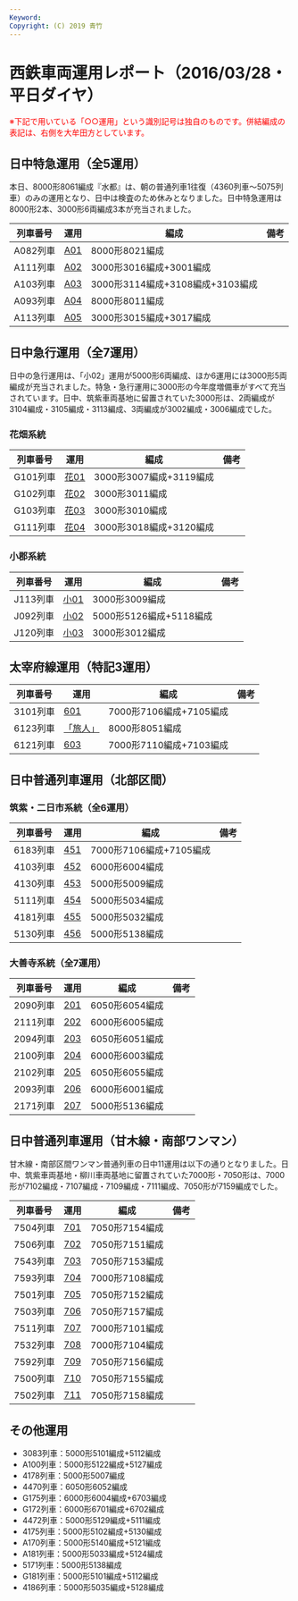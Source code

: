 ```yaml
---
Keyword: 
Copyright: (C) 2019 青竹
---
```


# 西鉄車両運用レポート（2016/03/28・平日ダイヤ）

<span style="color:#FF0000;">※下記で用いている「○○運用」という識別記号は独自のものです。併結編成の表記は、右側を大牟田方としています。</span>

## 日中特急運用（全5運用）

本日、8000形8061編成『水都』は、朝の普通列車1往復（4360列車～5075列車）のみの運用となり、日中は検査のため休みとなりました。日中特急運用は8000形2本、3000形6両編成3本が充当されました。

| 列車番号 | 運用 | 編成 | 備考 |
| --- | --- | --- | --- |
| A082列車 | [A01](https://aotake91.net/railway/nishitetsu/dia/20150928/unyoulist-weekday.htm#WA01) | 8000形8021編成 |  |
| A111列車 | [A02](https://aotake91.net/railway/nishitetsu/dia/20150928/unyoulist-weekday.htm#WA02) | 3000形3016編成+3001編成 |  |
| A103列車 | [A03](https://aotake91.net/railway/nishitetsu/dia/20150928/unyoulist-weekday.htm#WA03) | 3000形3114編成+3108編成+3103編成 |  |
| A093列車 | [A04](https://aotake91.net/railway/nishitetsu/dia/20150928/unyoulist-weekday.htm#WA04) | 8000形8011編成 |  |
| A113列車 | [A05](https://aotake91.net/railway/nishitetsu/dia/20150928/unyoulist-weekday.htm#WA05) | 3000形3015編成+3017編成 |  |

## 日中急行運用（全7運用）

日中の急行運用は、「小02」運用が5000形6両編成、ほか6運用には3000形5両編成が充当されました。特急・急行運用に3000形の今年度増備車がすべて充当されています。日中、筑紫車両基地に留置されていた3000形は、2両編成が3104編成・3105編成・3113編成、3両編成が3002編成・3006編成でした。

### 花畑系統

| 列車番号 | 運用 | 編成 | 備考 |
| --- | --- | --- | --- |
| G101列車 | [花01](https://aotake91.net/railway/nishitetsu/dia/20150928/unyoulist-weekday.htm#WG01) | 3000形3007編成+3119編成 |  |
| G102列車 | [花02](https://aotake91.net/railway/nishitetsu/dia/20150928/unyoulist-weekday.htm#WG02) | 3000形3011編成 |  |
| G103列車 | [花03](https://aotake91.net/railway/nishitetsu/dia/20150928/unyoulist-weekday.htm#WG03) | 3000形3010編成 |  |
| G111列車 | [花04](https://aotake91.net/railway/nishitetsu/dia/20150928/unyoulist-weekday.htm#WG04) | 3000形3018編成+3120編成 |  |

### 小郡系統

| 列車番号 | 運用 | 編成 | 備考 |
| --- | --- | --- | --- |
| J113列車 | [小01](https://aotake91.net/railway/nishitetsu/dia/20150928/unyoulist-weekday.htm#WJ01) | 3000形3009編成 |  |
| J092列車 | [小02](https://aotake91.net/railway/nishitetsu/dia/20150928/unyoulist-weekday.htm#WJ02) | 5000形5126編成+5118編成 |  |
| J120列車 | [小03](https://aotake91.net/railway/nishitetsu/dia/20150928/unyoulist-weekday.htm#WJ03) | 3000形3012編成 |  |

## 太宰府線運用（特記3運用）

| 列車番号 | 運用 | 編成 | 備考 |
| --- | --- | --- | --- |
| 3101列車 | [601](https://aotake91.net/railway/nishitetsu/dia/20150928/unyoulist-weekday.htm#W601) | 7000形7106編成+7105編成 |  |
| 6123列車 | [「旅人」](https://aotake91.net/railway/nishitetsu/dia/20150928/unyoulist-weekday.htm#W602) | 8000形8051編成 |  |
| 6121列車 | [603](https://aotake91.net/railway/nishitetsu/dia/20150928/unyoulist-weekday.htm#W603) | 7000形7110編成+7103編成 |  |

## 日中普通列車運用（北部区間）

### 筑紫・二日市系統（全6運用）

| 列車番号 | 運用 | 編成 | 備考 |
| --- | --- | --- | --- |
| 6183列車 | [451](https://aotake91.net/railway/nishitetsu/dia/20150928/unyoulist-weekday.htm#W451) | 7000形7106編成+7105編成 |  |
| 4103列車 | [452](https://aotake91.net/railway/nishitetsu/dia/20150928/unyoulist-weekday.htm#W452) | 6000形6004編成 |  |
| 4130列車 | [453](https://aotake91.net/railway/nishitetsu/dia/20150928/unyoulist-weekday.htm#W453) | 5000形5009編成 |  |
| 5111列車 | [454](https://aotake91.net/railway/nishitetsu/dia/20150928/unyoulist-weekday.htm#W454) | 5000形5034編成 |  |
| 4181列車 | [455](https://aotake91.net/railway/nishitetsu/dia/20150928/unyoulist-weekday.htm#W455) | 5000形5032編成 |  |
| 5130列車 | [456](https://aotake91.net/railway/nishitetsu/dia/20150928/unyoulist-weekday.htm#W456) | 5000形5138編成 |  |

### 大善寺系統（全7運用）

| 列車番号 | 運用 | 編成 | 備考 |
| --- | --- | --- | --- |
| 2090列車 | [201](https://aotake91.net/railway/nishitetsu/dia/20150928/unyoulist-weekday.htm#W201) | 6050形6054編成 |  |
| 2111列車 | [202](https://aotake91.net/railway/nishitetsu/dia/20150928/unyoulist-weekday.htm#W202) | 6000形6005編成 |  |
| 2094列車 | [203](https://aotake91.net/railway/nishitetsu/dia/20150928/unyoulist-weekday.htm#W203) | 6050形6051編成 |  |
| 2100列車 | [204](https://aotake91.net/railway/nishitetsu/dia/20150928/unyoulist-weekday.htm#W204) | 6000形6003編成 |  |
| 2102列車 | [205](https://aotake91.net/railway/nishitetsu/dia/20150928/unyoulist-weekday.htm#W205) | 6050形6055編成 |  |
| 2093列車 | [206](https://aotake91.net/railway/nishitetsu/dia/20150928/unyoulist-weekday.htm#W206) | 6000形6001編成 |  |
| 2171列車 | [207](https://aotake91.net/railway/nishitetsu/dia/20150928/unyoulist-weekday.htm#W207) | 5000形5136編成 |  |

## 日中普通列車運用（甘木線・南部ワンマン）

甘木線・南部区間ワンマン普通列車の日中11運用は以下の通りとなりました。日中、筑紫車両基地・柳川車両基地に留置されていた7000形・7050形は、7000形が7102編成・7107編成・7109編成・7111編成、7050形が7159編成でした。

| 列車番号 | 運用 | 編成 | 備考 |
| --- | --- | --- | --- |
| 7504列車 | [701](https://aotake91.net/railway/nishitetsu/dia/20150928/unyoulist-holiday.htm#W701) | 7050形7154編成 |  |
| 7506列車 | [702](https://aotake91.net/railway/nishitetsu/dia/20150928/unyoulist-holiday.htm#W702) | 7050形7151編成 |  |
| 7543列車 | [703](https://aotake91.net/railway/nishitetsu/dia/20150928/unyoulist-holiday.htm#W703) | 7050形7153編成 |  |
| 7593列車 | [704](https://aotake91.net/railway/nishitetsu/dia/20150928/unyoulist-holiday.htm#W704) | 7000形7108編成 |  |
| 7501列車 | [705](https://aotake91.net/railway/nishitetsu/dia/20150928/unyoulist-holiday.htm#W705) | 7050形7152編成 |  |
| 7503列車 | [706](https://aotake91.net/railway/nishitetsu/dia/20150928/unyoulist-holiday.htm#W706) | 7050形7157編成 |  |
| 7511列車 | [707](https://aotake91.net/railway/nishitetsu/dia/20150928/unyoulist-holiday.htm#W707) | 7000形7101編成 |  |
| 7532列車 | [708](https://aotake91.net/railway/nishitetsu/dia/20150928/unyoulist-holiday.htm#W708) | 7000形7104編成 |  |
| 7592列車 | [709](https://aotake91.net/railway/nishitetsu/dia/20150928/unyoulist-holiday.htm#W709) | 7050形7156編成 |  |
| 7500列車 | [710](https://aotake91.net/railway/nishitetsu/dia/20150928/unyoulist-holiday.htm#W710) | 7050形7155編成 |  |
| 7502列車 | [711](https://aotake91.net/railway/nishitetsu/dia/20150928/unyoulist-holiday.htm#W711) | 7050形7158編成 |  |

## その他運用

* 3083列車：5000形5101編成+5112編成
* A100列車：5000形5122編成+5127編成
* 4178列車：5000形5007編成
* 4470列車：6050形6052編成
* G175列車：6000形6004編成+6703編成
* G172列車：6000形6701編成+6702編成
* 4472列車：5000形5129編成+5111編成
* 4175列車：5000形5102編成+5130編成
* A170列車：5000形5140編成+5121編成
* A181列車：5000形5033編成+5124編成
* 5171列車：5000形5138編成
* G181列車：5000形5101編成+5112編成
* 4186列車：5000形5035編成+5128編成

